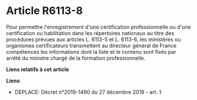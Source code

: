 # Article R6113-8

Pour permettre l'enregistrement d'une certification professionnelle ou d'une certification ou habilitation dans les
répertoires nationaux au titre des procédures prévues aux articles L. 6113-5 et L. 6113-6, les ministères ou organismes
certificateurs transmettent au directeur général de France compétences les informations dont la liste et le contenu sont
fixés par arrêté du ministre chargé de la formation professionnelle.

**Liens relatifs à cet article**

**Liens**:

  - DEPLACE: Décret n°2019-1490 du 27 décembre 2019 - art. 1
